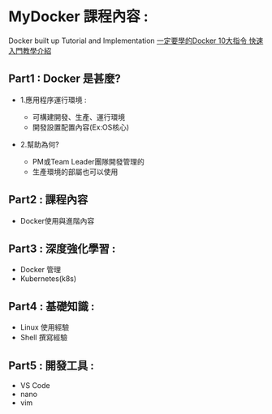# MyDocker 課程內容 : 
Docker built up Tutorial and Implementation
 [一定要學的Docker 10大指令 快速入門教學介紹](https://www.youtube.com/watch?v=sxuynZ3wIa8)

## Part1 : Docker 是甚麼?

+ 1.應用程序運行環境 : 
    + 可構建開發、生產、運行環境
    + 開發設置配置內容(Ex:OS核心)

+ 2.幫助為何?
    + PM或Team Leader團隊開發管理的
    + 生產環境的部屬也可以使用


## Part2 : 課程內容 
+ Docker使用與進階內容

## Part3 : 深度強化學習 : 
+ Docker 管理
+ Kubernetes(k8s)

## Part4 : 基礎知識 :
+ Linux 使用經驗
+ Shell 撰寫經驗

## Part5 : 開發工具 : 
+ VS Code
+ nano
+ vim

